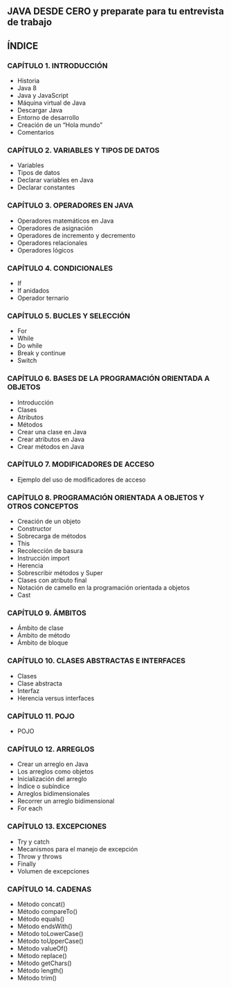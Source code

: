 ## JAVA DESDE CERO y preparate para tu entrevista de trabajo
## ÍNDICE

### CAPÍTULO 1. INTRODUCCIÓN
- Historia
- Java 8
- Java y JavaScript
- Máquina virtual de Java
- Descargar Java
- Entorno de desarrollo
- Creación de un “Hola mundo”
- Comentarios

### CAPÍTULO 2. VARIABLES Y TIPOS DE DATOS
- Variables
- Tipos de datos
- Declarar variables en Java
- Declarar constantes

### CAPÍTULO 3. OPERADORES EN JAVA
- Operadores matemáticos en Java
- Operadores de asignación
- Operadores de incremento y decremento
- Operadores relacionales
- Operadores lógicos

### CAPÍTULO 4. CONDICIONALES
- If
- If anidados
- Operador ternario

### CAPÍTULO 5. BUCLES Y SELECCIÓN
- For
- While
- Do while
- Break y continue
- Switch

### CAPÍTULO 6. BASES DE LA PROGRAMACIÓN ORIENTADA A OBJETOS
- Introducción
- Clases
- Atributos
- Métodos
- Crear una clase en Java
- Crear atributos en Java
- Crear métodos en Java

### CAPÍTULO 7. MODIFICADORES DE ACCESO
- Ejemplo del uso de modificadores de acceso

### CAPÍTULO 8. PROGRAMACIÓN ORIENTADA A OBJETOS Y OTROS CONCEPTOS
- Creación de un objeto
- Constructor
- Sobrecarga de métodos
- This
- Recolección de basura
- Instrucción import
- Herencia
- Sobrescribir métodos y Super
- Clases con atributo final
- Notación de camello en la programación orientada a objetos
- Cast

### CAPÍTULO 9. ÁMBITOS
- Ámbito de clase
- Ámbito de método
- Ámbito de bloque

### CAPÍTULO 10. CLASES ABSTRACTAS E INTERFACES
- Clases
- Clase abstracta
- Interfaz
- Herencia versus interfaces

### CAPÍTULO 11. POJO
- POJO

### CAPÍTULO 12. ARREGLOS
- Crear un arreglo en Java
- Los arreglos como objetos
- Inicialización del arreglo
- Índice o subíndice
- Arreglos bidimensionales
- Recorrer un arreglo bidimensional
- For each

### CAPÍTULO 13. EXCEPCIONES
- Try y catch
- Mecanismos para el manejo de excepción
- Throw y throws
- Finally
- Volumen de excepciones

### CAPÍTULO 14. CADENAS
- Método concat()
- Método compareTo()
- Método equals()
- Método endsWith()
- Método toLowerCase()
- Método toUpperCase()
- Método valueOf()
- Método replace()
- Método getChars()
- Método length()
- Método trim()







